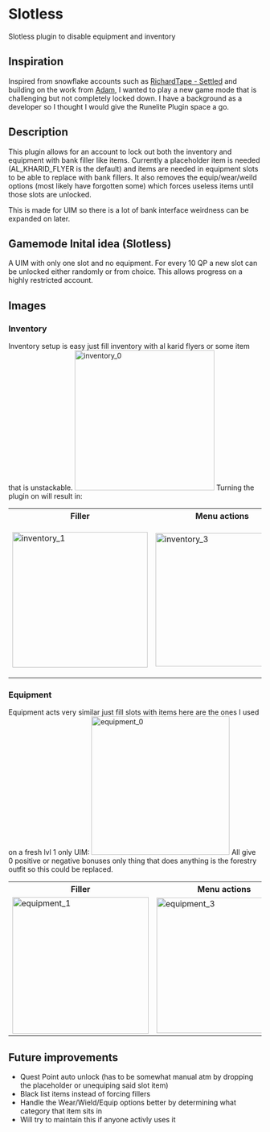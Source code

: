 # Slotless
Slotless plugin to disable equipment and inventory

## Inspiration
Inspired from snowflake accounts such as [RichardTape - Settled](https://www.youtube.com/watch?v=2Jk8e59-Jlo) and building on the work from [Adam](https://github.com/Adam-/runelite-plugins/tree/item-filler), I wanted to play a new game mode that is challenging but not completely locked down. I have a background as a developer so I thought I would give the Runelite Plugin space a go. 

## Description
This plugin allows for an account to lock out both the inventory and equipment with bank filler like items. Currently a placeholder item is needed (AL_KHARID_FLYER is the default) and items are needed in equipment slots to be able to replace with bank fillers. It also removes the equip/wear/weild options (most likely have forgotten some) which forces useless items until those slots are unlocked.

This is made for UIM so there is a lot of bank interface weirdness can be expanded on later. 

## Gamemode Inital idea (Slotless)
A UIM with only one slot and no equipment. For every 10 QP a new slot can be unlocked either randomly or from choice. This allows progress on a highly restricted account. 

## Images
### Inventory
Inventory setup is easy just fill inventory with al karid flyers or some item that is unstackable.
<img width="278" alt="inventory_0" src="https://github.com/runelite/plugin-hub/assets/29591318/f3c3d453-604a-4fa9-ac88-2f4ef1d491ec">
Turning the plugin on will result in:
<table>
  <tr>
    <th>Filler</th>
    <th>Menu actions</th>
    <th>Equipment actions</th>
  </tr>
  <tr>
    <td><img width="269" alt="inventory_1" src="https://github.com/runelite/plugin-hub/assets/29591318/273303f4-b6af-44ea-b7ee-230d3ee31ccc"></td>
    <td><img width="265" alt="inventory_3" src="https://github.com/runelite/plugin-hub/assets/29591318/ff590186-ad14-42e6-841e-a7dbc333428d"></td>
    <td><img width="301" alt="inventory_4" src="https://github.com/runelite/plugin-hub/assets/29591318/93c14998-a880-4762-98e4-565814d068f4"></td>
  </tr>
</table>

### Equipment
Equipment acts very similar just fill slots with items here are the ones I used on a fresh lvl 1 only UIM:
<img width="275" alt="equipment_0" src="https://github.com/runelite/plugin-hub/assets/29591318/ed66164a-ff55-463d-92ea-1b9ed8d558ec">
All give 0 positive or negative bonuses only thing that does anything is the forestry outfit so this could be replaced.
<table>
  <tr>
    <th>Filler</th>
    <th>Menu actions</th>
  </tr>
  <tr>
    <td><img width="271" alt="equipment_1" src="https://github.com/runelite/plugin-hub/assets/29591318/005272f7-433d-462a-a2c2-ab4c3b7f57d2"></td>
    <td><img width="269" alt="equipment_3" src="https://github.com/runelite/plugin-hub/assets/29591318/cde11281-9373-407e-a435-80df2965872a"></td>
  </tr>
</table>


## Future improvements
 - Quest Point auto unlock (has to be somewhat manual atm by dropping the placeholder or unequiping said slot item)
 - Black list items instead of forcing fillers
 - Handle the Wear/Wield/Equip options better by determining what category that item sits in
 - Will try to maintain this if anyone activly uses it
